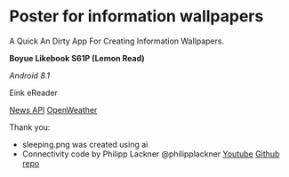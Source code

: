# Poster for information wallpapers
A Quick An Dirty App For Creating Information Wallpapers.

**Boyue Likebook S61P (Lemon Read)**

*Android 8.1*

Eink eReader

[News API](https://newsapi.org)
[OpenWeather](https://openweathermap.org/)

Thank you: 
* sleeping.png was created using ai 
* Connectivity code by Philipp Lackner @philipplackner  [Youtube](https://www.youtube.com/watch?v=TzV0oCRDNfM) [Github repo](https://github.com/philipplackner/ObserveConnectivity)

